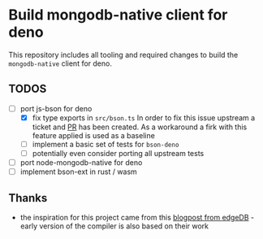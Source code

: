 # Build mongodb-native client for deno

This repository includes all tooling and required changes to build the `mongodb-native` client for deno.

## TODOS

- [ ] port js-bson for deno
  - [x] fix type exports in `src/bson.ts`
        In order to fix this issue upstream a ticket and [PR](https://github.com/mongodb/js-bson/pull/507) has been created. As a workaround a firk with this feature applied is used as a baseline
  - [ ] implement a basic set of tests for `bson-deno`
  - [ ] potentially even consider porting all upstream tests
- [ ] port node-mongodb-native for deno
- [ ] implement bson-ext in rust / wasm

## Thanks

- the inspiration for this project came from this [blogpost from edgeDB](https://www.edgedb.com/blog/how-we-converted-our-node-js-library-to-deno-using-deno) - early version of the compiler is also based on their work
